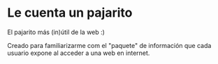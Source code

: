 # Le cuenta un pajarito

El pajarito más (in)útil de la web :)

Creado para familiarizarme com el "paquete" de información que cada usuario expone al acceder a una web en internet.
